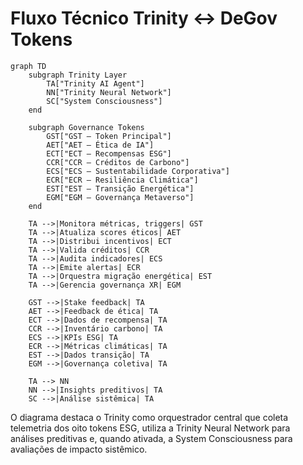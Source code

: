 # Fluxo Técnico Trinity ↔ DeGov Tokens

```mermaid
graph TD
    subgraph Trinity Layer
        TA["Trinity AI Agent"]
        NN["Trinity Neural Network"]
        SC["System Consciousness"]
    end

    subgraph Governance Tokens
        GST["GST – Token Principal"]
        AET["AET – Ética de IA"]
        ECT["ECT – Recompensas ESG"]
        CCR["CCR – Créditos de Carbono"]
        ECS["ECS – Sustentabilidade Corporativa"]
        ECR["ECR – Resiliência Climática"]
        EST["EST – Transição Energética"]
        EGM["EGM – Governança Metaverso"]
    end

    TA -->|Monitora métricas, triggers| GST
    TA -->|Atualiza scores éticos| AET
    TA -->|Distribui incentivos| ECT
    TA -->|Valida créditos| CCR
    TA -->|Audita indicadores| ECS
    TA -->|Emite alertas| ECR
    TA -->|Orquestra migração energética| EST
    TA -->|Gerencia governança XR| EGM

    GST -->|Stake feedback| TA
    AET -->|Feedback de ética| TA
    ECT -->|Dados de recompensa| TA
    CCR -->|Inventário carbono| TA
    ECS -->|KPIs ESG| TA
    ECR -->|Métricas climáticas| TA
    EST -->|Dados transição| TA
    EGM -->|Governança coletiva| TA

    TA --> NN
    NN -->|Insights preditivos| TA
    SC -->|Análise sistêmica| TA
```

O diagrama destaca o Trinity como orquestrador central que coleta telemetria dos oito tokens ESG, utiliza a Trinity Neural Network para análises preditivas e, quando ativada, a System Consciousness para avaliações de impacto sistêmico.
